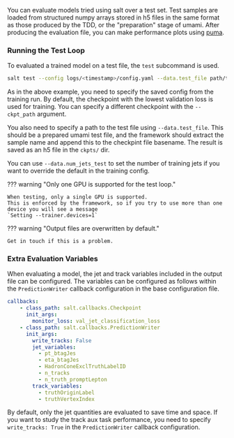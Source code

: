 You can evaluate models tried using salt over a test set.
Test samples are loaded from structured numpy arrays stored in h5 files in the same format as those produced by the TDD,
or the "preparation" stage of umami.
After producing the evaluation file, you can make performance plots using [puma](https://github.com/umami-hep/puma).

### Running the Test Loop

To evaluated a trained model on a test file, the `test` subcommand is used.

```bash
salt test --config logs/<timestamp>/config.yaml --data.test_file path/to/test.h5
```

As in the above example, you need to specify the saved config from the training run.
By default, the checkpoint with the lowest validation loss is used for training.
You can specify a different checkpoint with the `--ckpt_path` argument.

You also need to specify a path to the test file using `--data.test_file`.
This should be a prepared umami test file, and the framework should extract
the sample name and append this to the checkpint file basename.
The result is saved as an h5 file in the `ckpts/` dir.

You can use `--data.num_jets_test` to set the number of training jets if you want to
override the default in the training config.

??? warning "Only one GPU is supported for the test loop."

    When testing, only a single GPU is supported.
    This is enforced by the framework, so if you try to use more than one device you will see a message
    `Setting --trainer.devices=1`


??? warning "Output files are overwritten by default."

    Get in touch if this is a problem.

### Extra Evaluation Variables
When evaluating a model, the jet and track variables included in the output file can be configured.
The variables can be configured as follows within the `PredictionWriter` callback configuration in the base configuration file.

```yaml
callbacks:
    - class_path: salt.callbacks.Checkpoint
      init_args:
        monitor_loss: val_jet_classification_loss
    - class_path: salt.callbacks.PredictionWriter
      init_args:
        write_tracks: False
        jet_variables:
          - pt_btagJes
          - eta_btagJes
          - HadronConeExclTruthLabelID
          - n_tracks
          - n_truth_promptLepton
        track_variables:
          - truthOriginLabel
          - truthVertexIndex
```

By default, only the jet quantities are evaluated to save time and space.
If you want to study the track aux task performance, you need to specify `write_tracks: True` in the `PredictionWriter` callback configuration.
